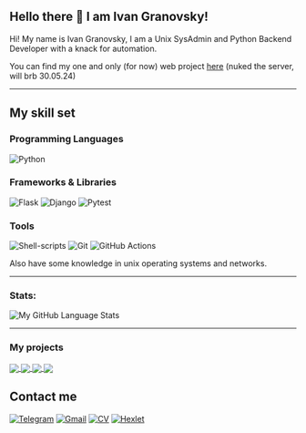 ## Hello there 👋 I am Ivan Granovsky! 

Hi! My name is Ivan Granovsky, I am a Unix SysAdmin and Python Backend Developer with a knack for automation.

You can find my one and only (for now) web project [here](http://page-analyzer.granovskydev.ru/) (nuked the server, will brb 30.05.24)

----
## My skill set
### Programming Languages
![Python](https://img.shields.io/badge/Python-3776AB?style=for-the-badge&logo=python&logoColor=white)

### Frameworks & Libraries
![Flask](https://img.shields.io/badge/Flask-000000?style=for-the-badge&logo=flask&logoColor=white) 
![Django](https://img.shields.io/badge/Django-092E20?style=for-the-badge&logo=django&logoColor=white)
![Pytest](https://img.shields.io/badge/-pytest-blue?style=for-the-badge&logo=pytest&logoColor=white)

### Tools 
![Shell-scripts](https://img.shields.io/badge/Shell_Script-121011?style=for-the-badge&logo=gnu-bash&logoColor=white)
![Git](https://img.shields.io/badge/git-%23F05033.svg?style=for-the-badge&logo=git&logoColor=white)
![GitHub Actions](https://img.shields.io/badge/github%20actions-%232671E5.svg?style=for-the-badge&logo=githubactions&logoColor=white)

Also have some knowledge in unix operating systems and networks.


-------
### Stats:

![My GitHub Language Stats](https://github-readme-stats.vercel.app/api/top-langs/?username=Midnight95&langs_count=5&theme=blue-green&layout=compact)

-------
### My projects
<a href="https://github.com/Midnight95/brain-games">
  <img align="center" src="https://github-readme-stats.vercel.app/api/pin/?username=Midnight95&repo=brain-games&title_color=ffffff&text_color=c9cacb&icon_color=2bbc8a&bg_color=1d1f21" />
</a> 
<a href="https://github.com/Midnight95/difference-generator">
  <img align="center" src="https://github-readme-stats.vercel.app/api/pin/?username=Midnight95&repo=difference-generator&title_color=ffffff&text_color=c9cacb&icon_color=2bbc8a&bg_color=1d1f21" />
</a>  

<a href="https://github.com/Midnight95/page-analyzer">
  <img align="center" src="https://github-readme-stats.vercel.app/api/pin/?username=Midnight95&repo=page-analyzer&title_color=ffffff&text_color=c9cacb&icon_color=2bbc8a&bg_color=1d1f21" />
</a> 
<a href="https://github.com/Midnight95/python-project-52">
  <img align="center" src="https://github-readme-stats.vercel.app/api/pin/?username=Midnight95&repo=python-project-52&title_color=ffffff&text_color=c9cacb&icon_color=2bbc8a&bg_color=1d1f21" />
</a> 

## Contact me 
[![Telegram](https://img.shields.io/badge/-telegram-0088cc?style=flat&logo=telegram&logoColor=white)](https://t.me/XVIII_TheMoon)
[![Gmail](https://img.shields.io/badge/-Gmail-c14438?style=flat&logo=Gmail&logoColor=white)](mailto:ivanator666@gmail.com)
[![CV](https://img.shields.io/badge/CV-View%20Resume-blue.svg)](https://cv.hexlet.io/ru/resumes/2819)
[![Hexlet](https://img.shields.io/badge/Hexlet-profile-blue)](https://ru.hexlet.io/u/dudya_1945)
